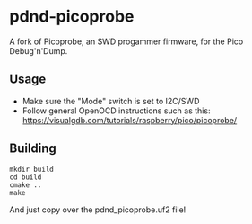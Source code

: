 # pdnd-picoprobe

A fork of Picoprobe, an SWD progammer firmware, for the Pico Debug'n'Dump.

## Usage

- Make sure the "Mode" switch is set to I2C/SWD
- Follow general OpenOCD instructions such as this: https://visualgdb.com/tutorials/raspberry/pico/picoprobe/

## Building

```
mkdir build
cd build
cmake ..
make
```

And just copy over the pdnd_picoprobe.uf2 file!


